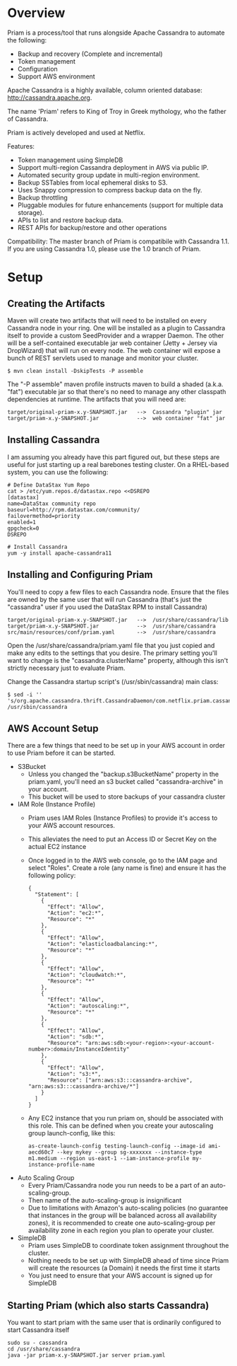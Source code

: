 Overview
========
Priam is a process/tool that runs alongside Apache Cassandra to automate the following:
- Backup and recovery (Complete and incremental)
- Token management
- Configuration
- Support AWS environment

Apache Cassandra is a highly available, column oriented database: http://cassandra.apache.org.

The name 'Priam' refers to King of Troy in Greek mythology, who the father of Cassandra. 

Priam is actively developed and used at Netflix. 

Features:
- Token management using SimpleDB
- Support multi-region Cassandra deployment in AWS via public IP.
- Automated security group update in multi-region environment.
- Backup SSTables from local ephemeral disks to S3.
- Uses Snappy compression to compress backup data on the fly. 
- Backup throttling
- Pluggable modules for future enhancements (support for multiple data storage).
- APIs to list and restore backup data.
- REST APIs for backup/restore and other operations

Compatibility:
The master branch of Priam is compatibile with Cassandra 1.1. If you are using Cassandra 1.0, please use the 1.0 branch of Priam.


Setup
=====

Creating the Artifacts
----------------------
Maven will create two artifacts that will need to be installed on every Cassandra node in your ring.  One will be installed as
a plugin to Cassandra itself to provide a custom SeedProvider and a wrapper Daemon.  The other will be a self-contained executable
jar web container (Jetty + Jersey via DropWizard) that will run on every node.  The web container will expose a bunch of REST
servlets used to manage and monitor your cluster.

    $ mvn clean install -DskipTests -P assemble

The "-P assemble" maven profile instructs maven to build a shaded (a.k.a. "fat") executable jar so that there's no need to manage
any other classpath dependencies at runtime.  The artifacts that you will need are:

    target/original-priam-x.y-SNAPSHOT.jar   -->  Cassandra "plugin" jar
    target/priam-x.y-SNAPSHOT.jar            -->  web container "fat" jar


Installing Cassandra
--------------------
I am assuming you already have this part figured out, but these steps are useful for just starting up a real barebones testing
cluster.  On a RHEL-based system, you can use the following:

    # Define DataStax Yum Repo
    cat > /etc/yum.repos.d/datastax.repo <<DSREPO
    [datastax]
    name=DataStax community repo
    baseurl=http://rpm.datastax.com/community/
    failovermethod=priority
    enabled=1
    gpgcheck=0
    DSREPO

    # Install Cassandra
    yum -y install apache-cassandra11


Installing and Configuring Priam
--------------------------------
You'll need to copy a few files to each Cassandra node.  Ensure that the files are owned by the same user that will run Cassandra
(that's just the "cassandra" user if you used the DataStax RPM to install Cassandra)

    target/original-priam-x.y-SNAPSHOT.jar   -->  /usr/share/cassandra/lib
    target/priam-x.y-SNAPSHOT.jar            -->  /usr/share/cassandra
    src/main/resources/conf/priam.yaml       -->  /usr/share/cassandra

Open the /usr/share/cassandra/priam.yaml file that you just copied and make any edits to the settings that you desire.  The primary
setting you'll want to change is the "cassandra.clusterName" property, although this isn't strictly necessary just to evaluate Priam.

Change the Cassandra startup script's (/usr/sbin/cassandra) main class:

    $ sed -i '' 's/org.apache.cassandra.thrift.CassandraDaemon/com.netflix.priam.cassandra.NFThinCassandraDaemon/g' /usr/sbin/cassandra

AWS Account Setup
-----------------
There are a few things that need to be set up in your AWS account in order to use Priam before it can be started.

* S3Bucket
  - Unless you changed the "backup.s3BucketName" property in the priam.yaml, you'll need an s3 bucket called "cassandra-archive" in your
    account.
  - This bucket will be used to store backups of your cassandra cluster
* IAM Role (Instance Profile)
  - Priam uses IAM Roles (Instance Profiles) to provide it's access to your AWS account resources.
  - This alleviates the need to put an Access ID or Secret Key on the actual EC2 instance
  - Once logged in to the AWS web console, go to the IAM page and select "Roles".  Create a role (any
    name is fine) and ensure it has the following policy:

        {
          "Statement": [
            {
              "Effect": "Allow",
              "Action": "ec2:*",
              "Resource": "*"
            },
            {
              "Effect": "Allow",
              "Action": "elasticloadbalancing:*",
              "Resource": "*"
            },
            {
              "Effect": "Allow",
              "Action": "cloudwatch:*",
              "Resource": "*"
            },
            {
              "Effect": "Allow",
              "Action": "autoscaling:*",
              "Resource": "*"
            },
            {
              "Effect": "Allow",
              "Action": "sdb:*",
              "Resource": "arn:aws:sdb:<your-region>:<your-account-number>:domain/InstanceIdentity"
            },
            {
              "Effect": "Allow",
              "Action": "s3:*",
              "Resource": ["arn:aws:s3:::cassandra-archive", "arn:aws:s3:::cassandra-archive/*"]
            }
          ]
        }

  - Any EC2 instance that you run priam on, should be associated with this role. This can be defined when you create
    your autoscaling group launch-config, like this:

        as-create-launch-config testing-launch-config --image-id ami-aecd60c7 --key mykey --group sg-xxxxxxx --instance-type m1.medium --region us-east-1 --iam-instance-profile my-instance-profile-name

* Auto Scaling Group
  - Every Priam/Cassandra node you run needs to be a part of an auto-scaling-group.
  - Then name of the auto-scaling-group is insignificant
  - Due to limitations with Amazon's auto-scaling policies (no guarantee that instances in the group will be balanced
    across all availability zones), it is recommended to create one auto-scaling-group per availability zone in each
    region you plan to operate your cluster.
* SimpleDB
  - Priam uses SimpleDB to coordinate token assignment throughout the cluster.
  - Nothing needs to be set up with SimpleDB ahead of time since Priam will create the resources (a Domain) it needs the first time it starts
  - You just need to ensure that your AWS account is signed up for SimpleDB


Starting Priam (which also starts Cassandra)
--------------------------------------------
You want to start priam with the same user that is ordinarily configured to start Cassandra itself

    sudo su - cassandra
    cd /usr/share/cassandra
    java -jar priam-x.y-SNAPSHOT.jar server priam.yaml

